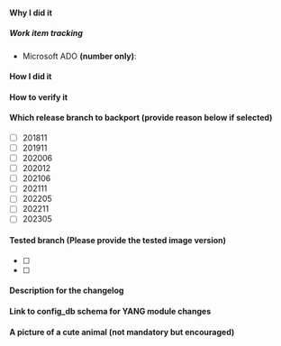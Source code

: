 <!--
     Please make sure you've read and understood our contributing guidelines:
     https://github.com/Azure/SONiC/blob/gh-pages/CONTRIBUTING.md

     ** Make sure all your commits include a signature generated with `git commit -s` **

     If this is a bug fix, make sure your description includes "fixes #xxxx", or
     "closes #xxxx" or "resolves #xxxx"

     Please provide the following information:
-->

#### Why I did it

##### Work item tracking
- Microsoft ADO **(number only)**:

#### How I did it

#### How to verify it

<!--
If PR needs to be backported, then the PR must be tested against the base branch and the earliest backport release branch and provide tested image version on these two branches. For example, if the PR is requested for master, 202211 and 202012, then the requester needs to provide test results on master and 202012.
-->

#### Which release branch to backport (provide reason below if selected)

<!--
- Note we only backport fixes to a release branch, *not* features!
- Please also provide a reason for the backporting below.
- e.g.
- [x] 202006
-->

- [ ] 201811
- [ ] 201911
- [ ] 202006
- [ ] 202012
- [ ] 202106
- [ ] 202111
- [ ] 202205
- [ ] 202211
- [ ] 202305

#### Tested branch (Please provide the tested image version)

<!--
- Please provide tested image version
- e.g.
- [x] 20201231.100
-->

- [ ] <!-- image version 1 -->
- [ ] <!-- image version 2 -->

#### Description for the changelog
<!--
Write a short (one line) summary that describes the changes in this
pull request for inclusion in the changelog:
-->

<!--
 Ensure to add label/tag for the feature raised. example - PR#2174 under sonic-utilities repo. where, Generic Config and Update feature has been labelled as GCU.
-->

#### Link to config_db schema for YANG module changes
<!--
Provide a link to config_db schema for the table for which YANG model
is defined
Link should point to correct section on https://github.com/Azure/sonic-buildimage/blob/master/src/sonic-yang-models/doc/Configuration.md
-->

#### A picture of a cute animal (not mandatory but encouraged)

